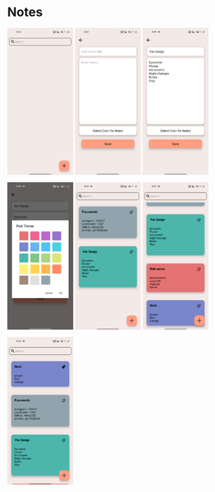# Notes

<img 
  width="30%"
  src="Screenshot_1.png"/>
<img 
  width="30%"
  src="Screenshot_2.png"/>
<img 
  width="30%"
  src="Screenshot_3.png"/>

<img 
  width="30%"
  src="Screenshot_4.png"/>
<img 
  width="30%"
  src="Screenshot_5.png"/>
<img 
  width="30%"
  src="Screenshot_6.png"/>

<img 
  width="30%"
  src="Screenshot_7.png"/>
